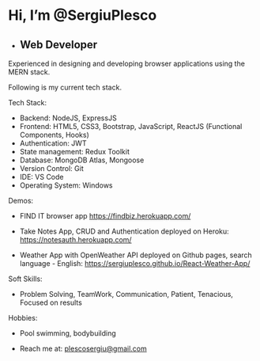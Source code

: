 # Hi, I’m @SergiuPlesco
- ## Web Developer
<!---
SergiuPlesco/SergiuPlesco is a ✨ special ✨ repository because its `README.md` (this file) appears on your GitHub profile.
You can click the Preview link to take a look at your changes.
--->
<!-- 2+ years of experience in designing and developing scalable and highly available software­-​as­-​a­​service applications using Java stack.  I am always open in working with new tech stack. Following are my current tech stack. I know how to create and consume RESTfull APIs.  -->
Experienced in designing and developing browser applications using the MERN stack. 

Following is my current tech stack.

Tech Stack:

- Backend: NodeJS, ExpressJS
- Frontend: HTML5, CSS3, Bootstrap, JavaScript, ReactJS (Functional Components, Hooks)
- Authentication: JWT
- State management: Redux Toolkit
- Database: MongoDB Atlas, Mongoose
- Version Control: Git
- IDE: VS Code
- Operating System: Windows

Demos: 
* FIND IT browser app
https://findbiz.herokuapp.com/

* Take Notes App, CRUD and Authentication deployed on Heroku: 
https://notesauth.herokuapp.com/

* Weather App with OpenWeather API deployed on Github pages, search language - English: 
https://sergiuplesco.github.io/React-Weather-App/


Soft Skills:

- Problem Solving, TeamWork, Communication, Patient, Tenacious, Focused on results

Hobbies: 

- Pool swimming, bodybuilding

- Reach me at: plescosergiu@gmail.com
